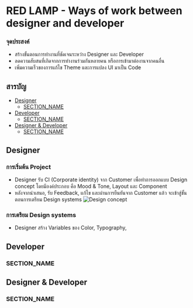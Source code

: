 # RED LAMP - Ways of work between designer and developer

### จุดประสงค์

* สร้างขั้นตอนการทำงานที่ชัดเจนระหว่าง Designer และ Developer
* ลดความสับสนที่เกิดจากการทำงานร่วมกันหลายคน หรือการเข้ามาต่องานจากคนอื่น
* เพิ่มความเร็วของการแก้ไข Theme และการแปลง UI มาเป็น Code

## สารบัญ
* [Designer](#designer)
  - [SECTION_NAME](#section-name)
* [Developer](#developer)
  - [SECTION_NAME](#section-name)
* [Designer & Developer](#designer-&-developer)
  - [SECTION_NAME](#section-name)

## Designer

### การเริ่มต้น Project
* Designer รับ CI (Corporate identity) จาก Customer เพื่อทำการออกแบบ Design concept โดยมีองค์ประกอบ คือ Mood & Tone, Layout และ Component
* หลังจากนำเสนอ, รับ Feedback, แก้ไข และผ่านการยืนยันจาก Customer แล้ว จะเข้าสู่ขั้นตอนการเตรียม Design systems
![Design concept](https://raw.githubusercontent.com/Nattarat/sync-design-to-development/main/images/design-concept-presentation.png)

### การเตรียม Design systems
* Designer สร้าง Variables ของ Color, Typography,


## Developer

### SECTION_NAME

## Designer & Developer

### SECTION_NAME

